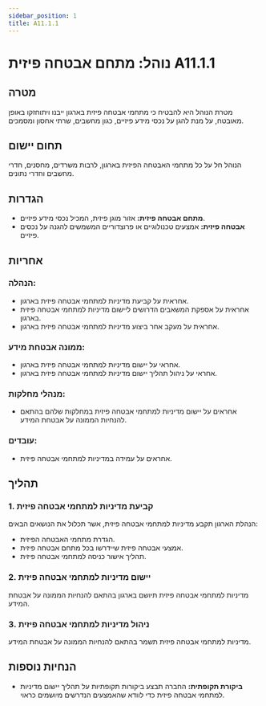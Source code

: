 ```yaml
---
sidebar_position: 1
title: A11.1.1
---
```

# נוהל: מתחם אבטחה פיזית A11.1.1

## מטרה
מטרת הנוהל היא להבטיח כי מתחמי אבטחה פיזית בארגון ייבנו ויתוחזקו באופן מאובטח, על מנת להגן על נכסי מידע פיזיים, כגון מחשבים, שרתי אחסון ומסמכים.

## תחום יישום
הנוהל חל על כל מתחמי האבטחה הפיזית בארגון, לרבות משרדים, מחסנים, חדרי מחשבים וחדרי נתונים.

## הגדרות
- **מתחם אבטחה פיזית:** אזור מוגן פיזית, המכיל נכסי מידע פיזיים.
- **אבטחה פיזית:** אמצעים טכנולוגיים או פרוצדוריים המשמשים להגנה על נכסים פיזיים.

## אחריות
### הנהלה:
- אחראית על קביעת מדיניות למתחמי אבטחה פיזית בארגון.
- אחראית על אספקת המשאבים הדרושים ליישום מדיניות למתחמי אבטחה פיזית בארגון.
- אחראית על מעקב אחר ביצוע מדיניות למתחמי אבטחה פיזית בארגון.

### ממונה אבטחת מידע:
- אחראי על יישום מדיניות למתחמי אבטחה פיזית בארגון.
- אחראי על ניהול תהליך יישום מדיניות למתחמי אבטחה פיזית בארגון.

### מנהלי מחלקות:
- אחראים על יישום מדיניות למתחמי אבטחה פיזית במחלקות שלהם בהתאם להנחיות הממונה על אבטחת המידע.

### עובדים:
- אחראים על עמידה במדיניות למתחמי אבטחה פיזית.

## תהליך
### 1. קביעת מדיניות למתחמי אבטחה פיזית
הנהלת הארגון תקבע מדיניות למתחמי אבטחה פיזית, אשר תכלול את הנושאים הבאים:
- הגדרת מתחמי האבטחה הפיזית.
- אמצעי אבטחה פיזית שיידרשו בכל מתחם אבטחה פיזית.
- תהליך אישור כניסה למתחמי אבטחה פיזית.

### 2. יישום מדיניות למתחמי אבטחה פיזית
מדיניות למתחמי אבטחה פיזית תיושם בארגון בהתאם להנחיות הממונה על אבטחת המידע.

### 3. ניהול מדיניות למתחמי אבטחה פיזית
מדיניות למתחמי אבטחה פיזית תשמר בהתאם להנחיות הממונה על אבטחת המידע.

## הנחיות נוספות
- **ביקורת תקופתית:** החברה תבצע ביקורות תקופתיות על תהליך יישום מדיניות למתחמי אבטחה פיזית כדי לוודא שהאמצעים הנדרשים מיושמים כראוי.